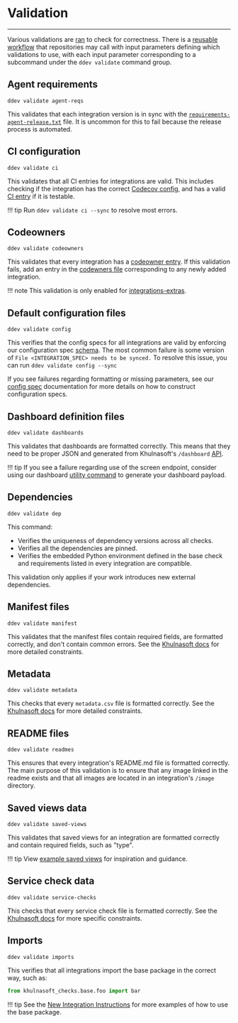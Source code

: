 # Validation

-----

Various validations are [ran](https://github.com/KhulnaSoft/integrations-core/blob/master/.github/workflows/validate.yml) to check for correctness. There is a [reusable workflow](https://github.com/KhulnaSoft/integrations-core/blob/master/.github/workflows/run-validations.yml) that repositories may call with input parameters defining which validations to use, with each input parameter corresponding to a subcommand under the `ddev validate` command group.

## Agent requirements

```
ddev validate agent-reqs
```

This validates that each integration version is in sync with the [`requirements-agent-release.txt`](https://github.com/KhulnaSoft/integrations-core/blob/master/requirements-agent-release.txt) file. It is uncommon for this to fail because the release process is automated.

## CI configuration

```
ddev validate ci
```

This validates that all CI entries for integrations are valid. This includes checking if the integration has the correct [Codecov config](https://github.com/KhulnaSoft/integrations-core/blob/master/.codecov.yml), and has a valid [CI entry](testing.md#target-enumeration) if it is testable.

!!! tip
    Run `ddev validate ci --sync` to resolve most errors.

## Codeowners

```
ddev validate codeowners
```

This validates that every integration has a [codeowner entry](https://docs.github.com/en/github/creating-cloning-and-archiving-repositories/about-code-owners). If this validation fails, add an entry in the [codewners file](https://github.com/KhulnaSoft/integrations-extras/blob/master/.github/CODEOWNERS) corresponding to any newly added integration.

!!! note
    This validation is only enabled for [integrations-extras](https://github.com/KhulnaSoft/integrations-extras).

## Default configuration files

```
ddev validate config
```

This verifies that the config specs for all integrations are valid by enforcing our configuration spec [schema](../config-specs.md#schema). The most common failure is some version of `File <INTEGRATION_SPEC> needs to be synced.` To resolve this issue, you can run `ddev validate config --sync`

If you see failures regarding formatting or missing parameters, see our [config spec](../config-specs.md#schema) documentation for more details on how to construct configuration specs.

## Dashboard definition files

```
ddev validate dashboards
```

This validates that dashboards are formatted correctly. This means that they need to be proper JSON and generated from Khulnasoft's `/dashboard` [API](https://docs.khulnasoft.com/api/v1/dashboards/).

!!! tip
    If you see a failure regarding use of the screen endpoint, consider using our dashboard [utility command](../../ddev/cli.md#ddev-meta-dash-export) to generate your dashboard payload.

## Dependencies

```
ddev validate dep
```

This command:

- Verifies the uniqueness of dependency versions across all checks.
- Verifies all the dependencies are pinned.
- Verifies the embedded Python environment defined in the base check and requirements listed in every integration are compatible.

This validation only applies if your work introduces new external dependencies.

## Manifest files

```
ddev validate manifest
```

This validates that the manifest files contain required fields, are formatted correctly, and don't contain common errors. See the [Khulnasoft docs](https://docs.khulnasoft.com/developers/integrations/check_references/#manifest-file) for more detailed constraints.

## Metadata

```
ddev validate metadata
```

This checks that every `metadata.csv` file is formatted correctly. See the [Khulnasoft docs](https://docs.khulnasoft.com/developers/integrations/check_references/#metrics-metadata-file) for more detailed constraints.

## README files

```
ddev validate readmes
```

This ensures that every integration's README.md file is formatted correctly. The main purpose of this validation is to ensure that any image linked in the readme exists and that all images are located in an integration's `/image` directory.

## Saved views data

```
ddev validate saved-views
```

This validates that saved views for an integration are formatted correctly and contain required fields, such as "type".

!!! tip
    View [example saved views](https://github.com/KhulnaSoft/integrations-core/tree/master/postgres/assets/saved_views) for inspiration and guidance.

## Service check data

```
ddev validate service-checks
```

This checks that every service check file is formatted correctly. See the [Khulnasoft docs](https://docs.khulnasoft.com/developers/integrations/check_references/#service-check-file) for more specific constraints.

## Imports

```
ddev validate imports
```

This verifies that all integrations import the base package in the correct way, such as:

```python
from khulnasoft_checks.base.foo import bar
```

!!! tip
    See the [New Integration Instructions](https://docs.khulnasoft.com/developers/integrations/new_check_howto/?tab=configurationtemplate#implement-check-logic) for more examples of how to use the base package.
